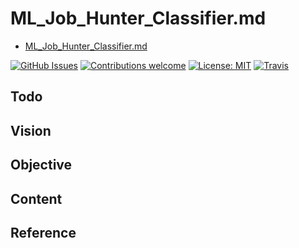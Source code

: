 # ML_Job_Hunter_Classifier.md
- [ML_Job_Hunter_Classifier.md](file:///C:/Local/Work/ML_Name/Note/ML_Job_Hunter/ML_Job_Hunter_Classifier.md) 

[![GitHub Issues](https://img.shields.io/github/issues/zalandoresearch/flair.svg)](https://github.com/zalandoresearch/flair/issues)
[![Contributions welcome](https://img.shields.io/badge/contributions-welcome-brightgreen.svg)](CONTRIBUTING.md)
[![License: MIT](https://img.shields.io/badge/License-MIT-brightgreen.svg)](https://opensource.org/licenses/MIT)
[![Travis](https://img.shields.io/travis/zalandoresearch/flair.svg)](https://travis-ci.org/zalandoresearch/flair)

## Todo

## Vision

## Objective

## Content

## Reference

 

